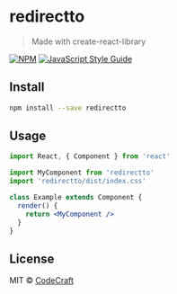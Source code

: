 # redirectto

> Made with create-react-library

[![NPM](https://img.shields.io/npm/v/redirectto.svg)](https://www.npmjs.com/package/redirectto) [![JavaScript Style Guide](https://img.shields.io/badge/code_style-standard-brightgreen.svg)](https://standardjs.com)

## Install

```bash
npm install --save redirectto
```

## Usage

```jsx
import React, { Component } from 'react'

import MyComponent from 'redirectto'
import 'redirectto/dist/index.css'

class Example extends Component {
  render() {
    return <MyComponent />
  }
}
```

## License

MIT © [CodeCraft](https://github.com/CodeCraft)
